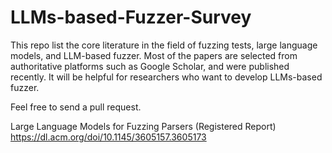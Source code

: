 # LLMs-based-Fuzzer-Survey
This repo list the core literature in the field of fuzzing tests, large language models, and LLM-based fuzzer. Most of the papers are selected from authoritative platforms such as Google Scholar, and were published recently. It will be helpful for researchers who want to develop LLMs-based fuzzer. 

Feel free to send a pull request.

Large Language Models for Fuzzing Parsers (Registered Report) https://dl.acm.org/doi/10.1145/3605157.3605173
